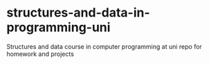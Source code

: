 # structures-and-data-in-programming-uni
Structures and data course in computer programming at uni repo for homework and projects
